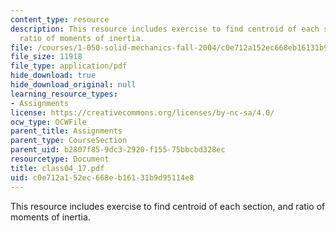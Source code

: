 ```yaml
---
content_type: resource
description: This resource includes exercise to find centroid of each section, and
  ratio of moments of inertia.
file: /courses/1-050-solid-mechanics-fall-2004/c0e712a152ec668eb16131b9d95114e8_class04_17.pdf
file_size: 11918
file_type: application/pdf
hide_download: true
hide_download_original: null
learning_resource_types:
- Assignments
license: https://creativecommons.org/licenses/by-nc-sa/4.0/
ocw_type: OCWFile
parent_title: Assignments
parent_type: CourseSection
parent_uid: b2807f85-9dc3-2920-f155-75bbcbd328ec
resourcetype: Document
title: class04_17.pdf
uid: c0e712a1-52ec-668e-b161-31b9d95114e8
---
```

This resource includes exercise to find centroid of each section, and ratio of moments of inertia.